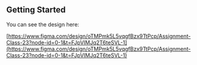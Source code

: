 ## Getting Started

You can see the design here:

[https://www.figma.com/design/oTMPmk5L5vqgfBzx9TtPcp/Assignment-Class-23?node-id=0-1&t=FJpVIMJq2T6teSVL-1](https://www.figma.com/design/oTMPmk5L5vqgfBzx9TtPcp/Assignment-Class-23?node-id=0-1&t=FJpVIMJq2T6teSVL-1)
